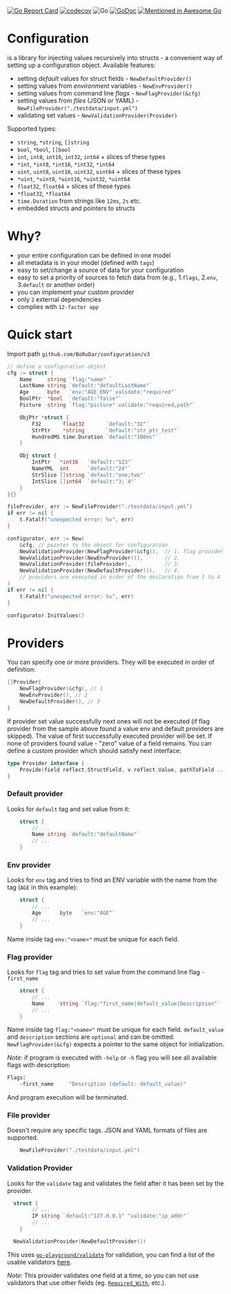 [![Go Report Card](https://goreportcard.com/badge/github.com/borudar/configuration)](https://goreportcard.com/report/github.com/borudar/configuration)
[![codecov](https://codecov.io/gh/BoRuDar/configuration/branch/master/graph/badge.svg)](https://codecov.io/gh/BoRuDar/configuration)
![Go](https://github.com/BoRuDar/configuration/workflows/Go/badge.svg)
[![GoDoc](https://godoc.org/github.com/BoRuDar/configuration?status.png)](https://godoc.org/github.com/BoRuDar/configuration)
[![Mentioned in Awesome Go](https://awesome.re/mentioned-badge.svg)](https://github.com/avelino/awesome-go) 

# Configuration
is a library for injecting values recursively into structs - a convenient way of setting up a configuration object.
Available features:
- setting *default* values for struct fields - `NewDefaultProvider()`
- setting values from *environment* variables - `NewEnvProvider()`
- setting values from command line *flags* - `NewFlagProvider(&cfg)`
- setting values from *files* (JSON or YAML) - `NewFileProvider("./testdata/input.yml")`
- validating set values - `NewValidationProvider(Provider)`

Supported types:
- `string`, `*string`, `[]string`
- `bool`, `*bool`, `[]bool`
- `int`, `int8`, `int16`, `int32`, `int64` + slices of these types
- `*int`, `*int8`, `*int16`, `*int32`, `*int64`
- `uint`, `uint8`, `uint16`, `uint32`, `uint64` + slices of these types
- `*uint`, `*uint8`, `*uint16`, `*uint32`, `*uint64`
- `float32`, `float64` + slices of these types
- `*float32`, `*float64`
- `time.Duration` from strings like `12ms`, `2s` etc.
- embedded structs and pointers to structs

# Why?
- your entire configuration can be defined in one model
- all metadata is in your model (defined with `tags`)
- easy to set/change a source of data for your configuration
- easy to set a priority of sources to fetch data from (e.g., 1.`flags`, 2.`env`, 3.`default` or another order)
- you can implement your custom provider
- only `2` external dependencies
- complies with `12-factor app`

# Quick start
Import path `github.com/BoRuDar/configuration/v3`
```go
// define a configuration object
cfg := struct {
    Name     string `flag:"name" `
    LastName string `default:"defaultLastName"`
    Age      byte   `env:"AGE_ENV" validate:"required"`
    BoolPtr  *bool  `default:"false"`
    Picture  string `flag:"picture" validate:"required,path"`

    ObjPtr *struct {
        F32       float32       `default:"32"`
        StrPtr    *string       `default:"str_ptr_test"`
        HundredMS time.Duration `default:"100ms"`
    }

    Obj struct {
        IntPtr   *int16   `default:"123"`
        NameYML  int      `default:"24"`
        StrSlice []string `default:"one;two"`
        IntSlice []int64  `default:"3; 4"`
    }
}{}

fileProvider, err := NewFileProvider("./testdata/input.yml")
if err != nil {
    t.Fatalf("unexpected error: %v", err)
}

configurator, err := New(
    &cfg, // pointer to the object for configuration 
    NewValidationProvider(NewFlagProvider(&cfg)),  // 1. flag provider expects pointer to the object to initialize flags
    NewValidationProvider(NewEnvProvider()),       // 2.
    NewValidationProvider(fileProvider),           // 3.
    NewValidationProvider(NewDefaultProvider()),   // 4.
    // providers are executed in order of the declaration from 1 to 4 
)
if err != nil {
    t.Fatalf("unexpected error: %v", err)
}

configurator.InitValues()
```


# Providers
You can specify one or more providers. They will be executed in order of definition:
```go
[]Provider{
    NewFlagProvider(&cfg), // 1
    NewEnvProvider(), // 2
    NewDefaultProvider(), // 3
} 
```
If provider set value successfully next ones will not be executed (if flag provider from the sample above found a value env and default providers are skipped). 
The value of first successfully executed provider will be set.
If none of providers found value - "zero" value of a field remains.
You can define a custom provider which should satisfy next interface:
```go
type Provider interface {
	Provide(field reflect.StructField, v reflect.Value, pathToField ...string) error
}
```

### Default provider
Looks for `default` tag and set value from it:
```go
    struct {
        // ...
        Name string `default:"defaultName"`
        // ...
    }
```


### Env provider
Looks for `env` tag and tries to find an ENV variable with the name from the tag (`AGE` in this example):
```go
    struct {
        // ...
        Age      byte   `env:"AGE"`
        // ...
    }
```
Name inside tag `env:"<name>"` must be unique for each field.


### Flag provider
Looks for `flag` tag and tries to set value from the command line flag `-first_name`
```go
    struct {
        // ...
        Name     string `flag:"first_name|default_value|Description"`
        // ...
    }
```
Name inside tag `flag:"<name>"` must be unique for each field. `default_value` and `description` sections are `optional` and can be omitted.
`NewFlagProvider(&cfg)` expects a pointer to the same object for initialization.

*Note*: if program is executed with `-help` or `-h` flag you will see all available flags with description:
```bash
Flags: 
	-first_name		"Description (default: default_value)"
``` 
And program execution will be terminated.

### File provider
Doesn't require any specific tags. JSON and YAML formats of files are supported.
```go
    NewFileProvider("./testdata/input.yml")
```

### Validation Provider
Looks for the `validate` tag and validates the field after it has been set by the provider.
```go
  struct {
        // ...
        IP string `default:"127.0.0.1" "validate:"ip_addr"`
        // ...
    }

  NewValidationProvider(NewDefaultProvider())
```

This uses [`go-playground/validate`]() for validation, you can find a list of the usable validators [here](https://pkg.go.dev/github.com/go-playground/validator/v10?tab=doc#hdr-Baked_In_Validators_and_Tags).

*Note*: This provider validates one field at a time, so you can not use validators that use other fields (eg. [`Required_With`](https://pkg.go.dev/github.com/go-playground/validator/v10?tab=doc#hdr-Required_With), etc.).
